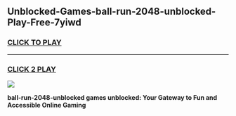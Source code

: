 
## Unblocked-Games-ball-run-2048-unblocked-Play-Free-7yiwd
<h3>
<a href="https://premium76.site?title=ball-run-2048-unblocked&ref=23A">CLICK TO PLAY</a></h3>
<hr>

<h3>
<a href="https://premium76.site?title=ball-run-2048-unblocked&ref=23A">CLICK 2 PLAY</a>
  
</h3>

<a href="https://premium76.site?title=ball-run-2048-unblocked&ref=23A"><img src="https://clearcache.store/games.png"></a>


**ball-run-2048-unblocked games unblocked: Your Gateway to Fun and Accessible Online Gaming**
